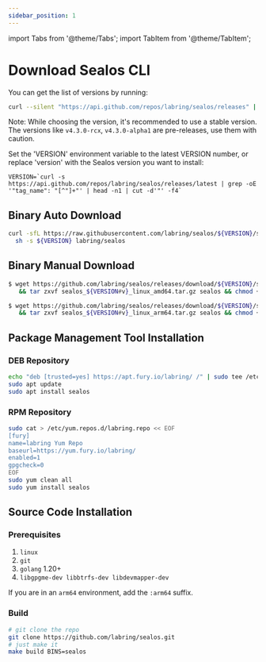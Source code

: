 ```yaml
---
sidebar_position: 1
---
```


import Tabs from '@theme/Tabs';
import TabItem from '@theme/TabItem';

# Download Sealos CLI

You can get the list of versions by running:

```bash
curl --silent "https://api.github.com/repos/labring/sealos/releases" | jq -r '.[].tag_name'
```

Note: While choosing the version, it's recommended to use a stable version. The versions like `v4.3.0-rcx`, `v4.3.0-alpha1` are pre-releases, use them with caution.

Set the 'VERSION' environment variable to the latest VERSION number, or replace 'version' with the Sealos version you want to install:

```shell
VERSION=`curl -s https://api.github.com/repos/labring/sealos/releases/latest | grep -oE '"tag_name": "[^"]+"' | head -n1 | cut -d'"' -f4`
```

## Binary Auto Download

```bash
curl -sfL https://raw.githubusercontent.com/labring/sealos/${VERSION}/scripts/install.sh |
  sh -s ${VERSION} labring/sealos

```

## Binary Manual Download

<Tabs groupId="arch">
  <TabItem value="amd64" label="amd64" default>

```bash
$ wget https://github.com/labring/sealos/releases/download/${VERSION}/sealos_${VERSION#v}_linux_amd64.tar.gz \
   && tar zxvf sealos_${VERSION#v}_linux_amd64.tar.gz sealos && chmod +x sealos && mv sealos /usr/bin
```

  </TabItem>
  <TabItem value="arm64" label="arm64">

```bash
$ wget https://github.com/labring/sealos/releases/download/${VERSION}/sealos_${VERSION#v}_linux_arm64.tar.gz \
   && tar zxvf sealos_${VERSION#v}_linux_arm64.tar.gz sealos && chmod +x sealos && mv sealos /usr/bin
```

  </TabItem>
</Tabs>

## Package Management Tool Installation

### DEB Repository

```bash
echo "deb [trusted=yes] https://apt.fury.io/labring/ /" | sudo tee /etc/apt/sources.list.d/labring.list
sudo apt update
sudo apt install sealos
```

### RPM Repository

```bash
sudo cat > /etc/yum.repos.d/labring.repo << EOF
[fury]
name=labring Yum Repo
baseurl=https://yum.fury.io/labring/
enabled=1
gpgcheck=0
EOF
sudo yum clean all
sudo yum install sealos
```

## Source Code Installation

### Prerequisites
1. `linux`
2. `git`
3. `golang` 1.20+
4. `libgpgme-dev libbtrfs-dev libdevmapper-dev`

If you are in an `arm64` environment, add the `:arm64` suffix.

### Build

```bash
# git clone the repo
git clone https://github.com/labring/sealos.git
# just make it
make build BINS=sealos
```
